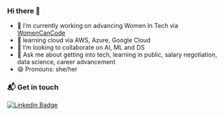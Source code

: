 ### Hi there 👋

- 💃 I’m currently working on advancing Women In Tech via [WomenCanCode](https://womencancode.com)
- 🌱 learning cloud via AWS, Azure, Google Cloud
- 👯 I’m looking to collaborate on AI, ML and DS
- 💬 Ask me about getting into tech, learning in public, salary negotiation, data science, career advancement
- 😄 Pronouns: she/her

### 📬 Get in touch
[![Linkedin Badge](https://img.shields.io/badge/-womencancode-blue?style=flat&logo=Linkedin&logoColor=white&link=https://www.linkedin.com/company/womencancode/)](https://www.linkedin.com/company/womencancode)

<!--
**raineydavid/raineydavid** is a ✨ _special_ ✨ repository because its `README.md` (this file) appears on your GitHub profile.

Here are some ideas to get you started:

- 🔭 I’m currently working on ...
- 🌱 I’m currently learning ...
- 👯 I’m looking to collaborate on ...
- 🤔 I’m looking for help with ...
- 💬 Ask me about ...
- 📫 How to reach me: ...
- 😄 Pronouns: ...
- ⚡ Fun fact: ...
-->
